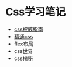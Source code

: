  # Css学习笔记

- [css权威指南](https://github.com/ziyi2/css/blob/master/css%E6%9D%83%E5%A8%81%E6%8C%87%E5%8D%97.docx)
- [精通css](https://github.com/ziyi2/css/blob/master/%E7%B2%BE%E9%80%9Acss.md)
- flex布局
- css世界
- css揭秘
